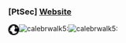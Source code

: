 ### [PtSec] [Website] 

[<img align="left" style="fill: #004d77; color: #004d77;" alt="http://ptsec.duckdns.org/" width="22px" src="https://raw.githubusercontent.com/iconic/open-iconic/master/svg/globe.svg" />][website]

<img align="left" alt="calebrwalk5:" src="https://github-readme-stats.vercel.app/api?username=calebrwalk5&show_icons=true&hide_border=true&count_private=true" />
<img align="left" alt="calebrwalk5:" src="https://github-readme-stats.vercel.app/api/top-langs/?username=calebrwalk5" />

[website]: http://ptsec.duckdns.org/
